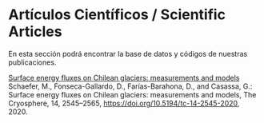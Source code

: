 # Artículos Científicos / Scientific Articles

En esta sección podrá encontrar la base de datos y códigos de nuestras publicaciones.

<a href="https://github.com/GlacioUACh/PAPERS/tree/main/Surface_energy_fluxes_on_Chilean_glaciers">Surface energy fluxes on Chilean glaciers: measurements and models </a>
Schaefer, M., Fonseca-Gallardo, D., Farías-Barahona, D., and Casassa, G.: Surface energy fluxes on Chilean glaciers: measurements and models, The Cryosphere, 14, 2545–2565, https://doi.org/10.5194/tc-14-2545-2020, 2020.
